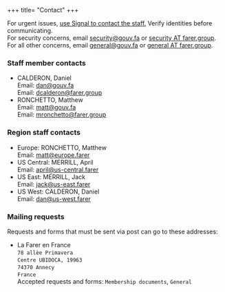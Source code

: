 +++
title= "Contact"
+++

For urgent issues, <a href="https://signal.group/#CjQKIB4aklX7oIdMxAQGz5k01VjSn0q72AbkSBOWPlYP9ipUEhAg14RS_NU5lSVarHEL58XF">use Signal to contact the staff.</a> Verify identities before communicating.<br/>
For security concerns, email [security@gouv.fa](mailto:security@gouv.fa) or [security AT farer.group](mailto:security@farer.group).<br/>
For all other concerns, email [general@gouv.fa](mailto:general@gouv.fa) or [general AT farer.group](mailto:general@farer.group).


### Staff member contacts
- CALDERON, Daniel<br/>
  Email: [dan@gouv.fa](mailto:dan@gouv.fa)<br/>
  Email: [dcalderon@farer.group](mailto:dcalderon@farer.group)
- RONCHETTO, Matthew<br/>
  Email: [matt@gouv.fa](mailto:matt@gouv.fa)<br/>
  Email: [mronchetto@farer.group](mailto:mronchetto@farer.group)

### Region staff contacts
- Europe: RONCHETTO, Matthew<br/>
  Email: [matt@europe.farer](mailto:matt@europe.farer)
- US Central: MERRILL, April<br/>
  Email: [april@us-central.farer](mailto:april@us-central.farer)
- US East: MERRILL, Jack<br/>
  Email: [jack@us-east.farer](mailto:jack@us-east.farer)
- US West: CALDERON, Daniel<br/>
  Email: [dan@us-west.farer](mailto:dan@us-west.farer)

### Mailing requests
Requests and forms that must be sent via post can go to these addresses:

- La Farer en France<br/>
  `78 allèe Primavera`<br/>
  `Centre UBIDOCA, 19963`<br/>
  `74370 Annecy`<br/>
  `France`<br/>
  Accepted requests and forms: `Membership documents`, `General`
